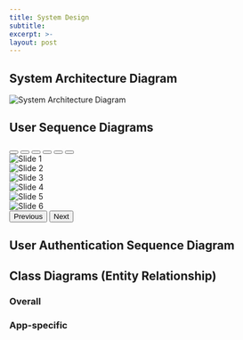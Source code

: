 ```yaml
---
title: System Design
subtitle:
excerpt: >-
layout: post
---
```


## System Architecture Diagram

![System Architecture Diagram](../images/design/architecture.png)

## User Sequence Diagrams

<div id="carouselSequence" class="carousel carousel-dark slide mb-3" data-bs-ride="carousel">
  <div class="carousel-indicators" style="bottom:-30px">
    <button type="button" data-bs-target="#carouselSequence" data-bs-slide-to="0" class="active" aria-current="true" aria-label="Slide 1"></button>
    <button type="button" data-bs-target="#carouselSequence" data-bs-slide-to="1" aria-label="Slide 2"></button>
    <button type="button" data-bs-target="#carouselSequence" data-bs-slide-to="2" aria-label="Slide 3"></button>
    <button type="button" data-bs-target="#carouselSequence" data-bs-slide-to="3" aria-label="Slide 4"></button>
    <button type="button" data-bs-target="#carouselSequence" data-bs-slide-to="4" aria-label="Slide 5"></button>
    <button type="button" data-bs-target="#carouselSequence" data-bs-slide-to="5" aria-label="Slide 6"></button>
  </div>
  <div class="carousel-inner">
    <div class="carousel-item active">
      <img src="../images/design/sequence/1.png" class="d-block w-100" alt="Slide 1">
    </div>
    <div class="carousel-item">
      <img src="../images/design/sequence/2.png" class="d-block w-100" alt="Slide 2">
    </div>
    <div class="carousel-item">
      <img src="../images/design/sequence/3.png" class="d-block w-100" alt="Slide 3">
    </div>
    <div class="carousel-item">
      <img src="../images/design/sequence/4.png" class="d-block w-100" alt="Slide 4">
    </div>
    <div class="carousel-item">
      <img src="../images/design/sequence/5.png" class="d-block w-100" alt="Slide 5">
    </div>
    <div class="carousel-item">
      <img src="../images/design/sequence/6.png" class="d-block w-100" alt="Slide 6">
    </div>
  </div>
  <button class="carousel-control-prev" type="button" data-bs-target="#carouselSequence" data-bs-slide="prev" style="left:-80px">
    <span class="carousel-control-prev-icon" aria-hidden="true"></span>
    <span class="visually-hidden">Previous</span>
  </button>
  <button class="carousel-control-next" type="button" data-bs-target="#carouselSequence" data-bs-slide="next" style="right:-80px">
    <span class="carousel-control-next-icon" aria-hidden="true"></span>
    <span class="visually-hidden">Next</span>
  </button>
</div>


## User Authentication Sequence Diagram


## Class Diagrams (Entity Relationship)

### Overall

### App-specific